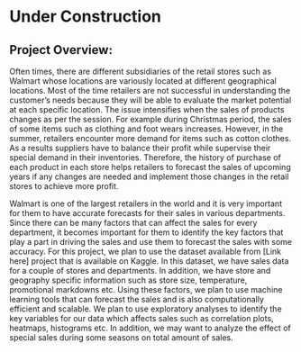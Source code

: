 # Under Construction
## Project Overview:
Often times, there are different subsidiaries of the retail stores such as Walmart whose locations are variously located at different geographical locations. Most of the time retailers are not successful in understanding the customer’s needs because they will be able to evaluate the market potential at each specific location. The issue intensifies when the sales of products changes as per the session. For example during Christmas period, the sales of some items such as clothing and foot wears increases. However, in the summer, retailers encounter more demand for items such as cotton clothes. As a results suppliers have to balance their profit while supervise their special demand in their inventories. Therefore, the history of purchase of each product in each store helps retailers to forecast the sales of upcoming years if any changes are needed and implement those changes in the retail stores to achieve more profit.

Walmart is one of the largest retailers in the world and it is very important for them to have accurate forecasts for their sales in various departments. Since there can be many factors that can affect the sales for every department, it becomes important for them to identify the key factors that play a part in driving the sales and use them to forecast the sales with some accuracy. For this project, we plan to use the dataset available from [Link here] project that is  available on Kaggle. In this dataset, we have sales data for a couple of stores and departments. In addition, we have store and geography specific information such as store size, temperature, promotional markdowns etc. Using these factors, we plan to use machine learning tools that can forecast the sales and is also computationally efficient and scalable. We plan to use exploratory analyses to identify the key variables for our data which affects sales such as correlation plots, heatmaps, histograms etc. In addition, we may want to analyze the effect of special sales during some seasons on total amount of sales. 
